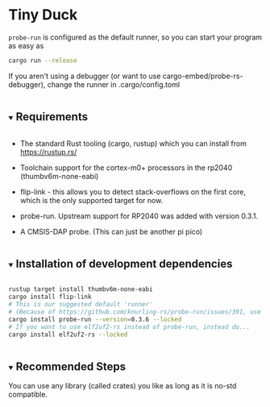 # Tiny Duck

`probe-run` is configured as the default runner, so you can start your program as easy as
```sh
cargo run --release
```

If you aren't using a debugger (or want to use cargo-embed/probe-rs-debugger), change the runner in .cargo/config.toml


<!-- Requirements -->
<details open="open">
  <summary><h2 style="display: inline-block" id="requirements">Requirements</h2></summary>

- The standard Rust tooling (cargo, rustup) which you can install from https://rustup.rs/

- Toolchain support for the cortex-m0+ processors in the rp2040 (thumbv6m-none-eabi)

- flip-link - this allows you to detect stack-overflows on the first core, which is the only supported target for now.

- probe-run. Upstream support for RP2040 was added with version 0.3.1.

- A CMSIS-DAP probe. (This can just be another pi pico)

</details>

<!-- Installation of development dependencies -->
<details open="open">
  <summary><h2 style="display: inline-block" id="installation-of-development-dependencies">Installation of development dependencies</h2></summary>

```sh
rustup target install thumbv6m-none-eabi
cargo install flip-link
# This is our suggested default 'runner'
# (Because of https://github.com/knurling-rs/probe-run/issues/391, use an older version for now)
cargo install probe-run --version=0.3.6 --locked
# If you want to use elf2uf2-rs instead of probe-run, instead do...
cargo install elf2uf2-rs --locked
```

</details>

<!-- Recommended Steps -->
<details open="open">
  <summary><h2 style="display: inline-block" id="recommended-steps">Recommended Steps</h2></summary>
You can use any library (called crates) you like as long as it is no-std compatible.

</details>
